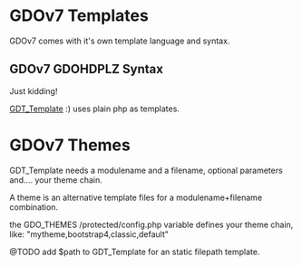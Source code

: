 # GDOv7 Templates

GDOv7 comes with it's own template language and syntax.

## GDOv7 GDOHDPLZ Syntax

Just kidding!

[GDT_Template](../GDO/Core/GDT_Template.php) :) uses plain php as templates.

# GDOv7 Themes

GDT_Template needs a modulename and a filename, optional parameters and.... your theme chain.

A theme is an alternative template files for a modulename+filename combination.

the GDO_THEMES /protected/config.php variable defines your theme chain, like: "mytheme,bootstrap4,classic,default"

@TODO add $path to GDT_Template for an static filepath template.
